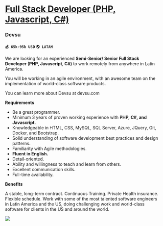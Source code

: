 # [Full Stack Developer (PHP, Javascript, C#)](https://www.remotewlb.com/apply/full-stack-developer-php-javascript-c)  
### Devsu  
#### `💰 65k-95k USD` `🌎 LATAM`  

We are looking for an experienced **Semi-Senior/ Senior Full Stack Developer (PHP, Javascript, C#)** to work remotely from anywhere in Latin America.

You will be working in an agile environment, with an awesome team on the implementation of world-class software products.

You can learn more about Devsu at devsu.com

**Requirements**

  * Be a great programmer.
  * Minimum 3 years of proven working experience with **PHP, C#, and Javascript.**
  * Knowledgeable in HTML, CSS, MySQL, SQL Server, Azure, JQuery, Git, Docker, and Bootstrap.
  * Solid understanding of software development best practices and design patterns.
  * Familiarity with Agile methodologies.
  * **Fluent in English.**
  * Detail-oriented.
  * Ability and willingness to teach and learn from others.
  * Excellent communication skills.
  * Full-time availability.

**Benefits**

A stable, long-term contract. Continuous Training. Private Health insurance. Flexible schedule. Work with some of the most talented software engineers in Latin America and the US, doing challenging work and world-class software for clients in the US and around the world.

![](https://remotive.com/job/track/1885871/blank.gif?source=public_api)

